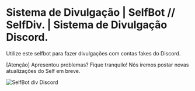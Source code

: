 # Sistema de Divulgação | SelfBot // SelfDiv. | Sistema de Divulgação Discord.

Utilize este selfbot para fazer divulgações com contas fakes do Discord.

[Atenção] Apresentou problemas? Fique tranquilo! Nós iremos postar novas atualizações do Self em breve.


![SelfBot div Discord](https://cdn.discordapp.com/attachments/921261896471023696/921761592583028776/unknown.png)
